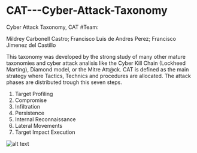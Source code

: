 # CAT---Cyber-Attack-Taxonomy
Cyber Attack Taxonomy, CAT
#Team:

  Mildrey Carbonell Castro;
  Francisco Luis de Andres Perez;
  Francisco Jimenez del Castillo

This taxonomy was developed by the strong study of many other mature taxonomies and cyber attack analisis like the Cyber Kill Chain (Lockheed Marting), Diamond model, or the Mitre Att@ck. 
CAT is defined as the main strategy where Tactics, Technics and procedures are allocated.
The attack phases are distributed trough this seven steps.

  1. Target Profiling
  2. Compromise
  3. Infiltration
  4. Persistence
  5. Internal Reconnaissance
  6. Lateral Movements
  7. Target Impact Execution

![alt text](https://github.com/fdeandres/CAT---Cyber-Attack-Taxonomy/blob/master/Images/CAT%20V1.0%20EN.jpg)
